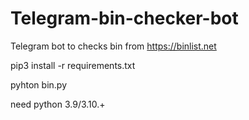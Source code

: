 # Telegram-bin-checker-bot
Telegram bot to checks bin from https://binlist.net

pip3 install -r requirements.txt

pyhton bin.py

need python 3.9/3.10.+
